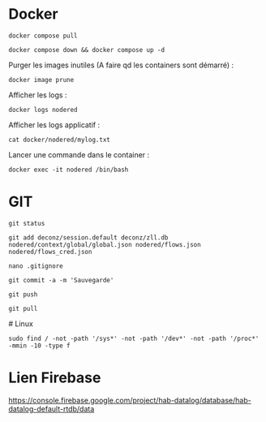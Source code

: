 # Docker
```
docker compose pull
```
```
docker compose down && docker compose up -d
```
Purger les images inutiles (A faire qd les containers sont démarré) :
```
docker image prune
```
Afficher les logs :
```
docker logs nodered
```

Afficher les logs applicatif :
```
cat docker/nodered/mylog.txt
```

Lancer une commande dans le container :
```
docker exec -it nodered /bin/bash
```

# GIT
```
git status
```
```
git add deconz/session.default deconz/zll.db nodered/context/global/global.json nodered/flows.json nodered/flows_cred.json
```
```
nano .gitignore
```
```
git commit -a -m 'Sauvegarde'
```
```
git push
```
```
git pull
```

# Linux
```
sudo find / -not -path '/sys*' -not -path '/dev*' -not -path '/proc*' -mmin -10 -type f
```

# Lien Firebase
https://console.firebase.google.com/project/hab-datalog/database/hab-datalog-default-rtdb/data

